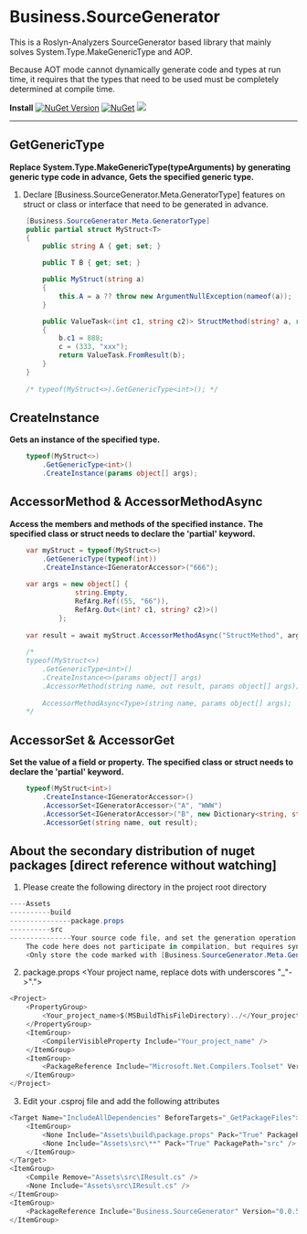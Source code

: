 # Business.SourceGenerator
This is a Roslyn-Analyzers SourceGenerator based library that mainly solves System.Type.MakeGenericType and AOP.

Because AOT mode cannot dynamically generate code and types at run time, it requires that the types that need to be used must be completely determined at compile time.

**Install**
[![NuGet Version](https://img.shields.io/nuget/v/Business.SourceGenerator.svg?style=flat)](https://www.nuget.org/packages/Business.SourceGenerator)
[![NuGet](https://img.shields.io/nuget/dt/Business.SourceGenerator.svg)](https://www.nuget.org/packages/Business.SourceGenerator)
[![](https://img.shields.io/badge/License-MIT-blue?style=flat-square)](https://github.com/xlievo/Business.SourceGenerator/blob/master/LICENSE)
***

## GetGenericType
**Replace System.Type.MakeGenericType(typeArguments) by generating generic type code in advance, Gets the specified generic type.**

1. Declare [Business.SourceGenerator.Meta.GeneratorType] features on struct or class or interface that need to be generated in advance.
```C#
	[Business.SourceGenerator.Meta.GeneratorType]
	public partial struct MyStruct<T>
	{
		public string A { get; set; }

		public T B { get; set; }

		public MyStruct(string a)
		{
			this.A = a ?? throw new ArgumentNullException(nameof(a));
		}

		public ValueTask<(int c1, string c2)> StructMethod(string? a, ref (int c1, string c2) b, out (int? c1, string? c2) c)
		{
			b.c1 = 888;
			c = (333, "xxx");
			return ValueTask.FromResult(b);
		}
	}
	
    /* typeof(MyStruct<>).GetGenericType<int>(); */
```

## CreateInstance
**Gets an instance of the specified type.**
```C#
    typeof(MyStruct<>)
        .GetGenericType<int>()
        .CreateInstance(params object[] args);
```

## AccessorMethod & AccessorMethodAsync
**Access the members and methods of the specified instance.**
**The specified class or struct needs to declare the 'partial' keyword.**
```C#
	var myStruct = typeof(MyStruct<>)
		.GetGenericType(typeof(int))
		.CreateInstance<IGeneratorAccessor>("666");
	
	var args = new object[] { 
                string.Empty,
                RefArg.Ref((55, "66")),
                RefArg.Out<(int? c1, string? c2)>()
            };
			
	var result = await myStruct.AccessorMethodAsync("StructMethod", args);
		
	/*
    typeof(MyStruct<>)
        .GetGenericType<int>()
        .CreateInstance<>(params object[] args)
        .AccessorMethod(string name, out result, params object[] args);
        
        AccessorMethodAsync<Type>(string name, params object[] args);
	*/
```

## AccessorSet & AccessorGet
**Set the value of a field or property.**
**The specified class or struct needs to declare the 'partial' keyword.**
```C#
    typeof(MyStruct<int>)
        .CreateInstance<IGeneratorAccessor>()
        .AccessorSet<IGeneratorAccessor>("A", "WWW")
        .AccessorSet<IGeneratorAccessor>("B", new Dictionary<string, string>())
		.AccessorGet(string name, out result);
```

## About the secondary distribution of nuget packages [direct reference without watching]
1. Please create the following directory in the project root directory
```C#
----Assets
----------build
---------------package.props
----------src
---------------Your source code file, and set the generation operation to No. 
	The code here does not participate in compilation, but requires syntax modeling.
	<Only store the code marked with [Business.SourceGenerator.Meta.GeneratorType]>
```

2. package.props <Your project name, replace dots with underscores "_"->".">
```C#
<Project>
    <PropertyGroup>
        <Your_project_name>$(MSBuildThisFileDirectory)../</Your_project_name>
    </PropertyGroup>
    <ItemGroup>
        <CompilerVisibleProperty Include="Your_project_name" />
    </ItemGroup>
    <ItemGroup>
        <PackageReference Include="Microsoft.Net.Compilers.Toolset" Version="4.3.1" />
    </ItemGroup>
</Project>
```

3. Edit your .csproj file and add the following attributes
```C#
<Target Name="IncludeAllDependencies" BeforeTargets="_GetPackageFiles">
    <ItemGroup>
        <None Include="Assets\build\package.props" Pack="True" PackagePath="build\$(PackageId).props" />
        <None Include="Assets\src\**" Pack="True" PackagePath="src" />
    </ItemGroup>
</Target>
<ItemGroup>
    <Compile Remove="Assets\src\IResult.cs" />
    <None Include="Assets\src\IResult.cs" />
</ItemGroup>
<ItemGroup>
    <PackageReference Include="Business.SourceGenerator" Version="0.0.5-pre.4" />
</ItemGroup>
```
